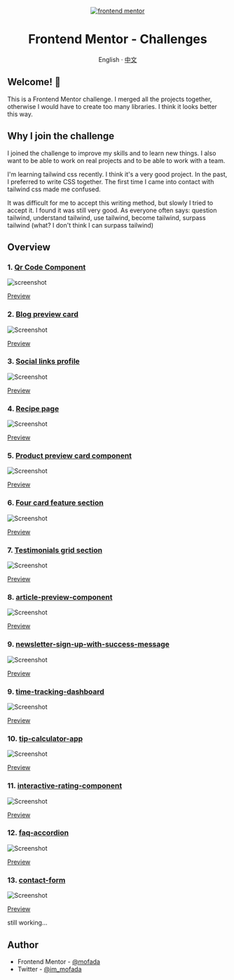 <div align="center">

<p align="center">
  <a href="https://www.frontendmentor.io/" target="_blank">
         <img alt="frontend mentor" src="resource/frontend-mentor.png" >

  </a>
</p>
<h1>Frontend Mentor - Challenges</h1>

English · [中文](README-zh_CN.md)

</div>

## Welcome! 👋

This is a Frontend Mentor challenge. I merged all the projects together, otherwise I would have to
create too many libraries. I think it looks better this way.

## Why I join the challenge

I joined the challenge to improve my skills and to learn new things. I also want to be able to work
on real projects and to be able to work with a team.

I'm learning tailwind css recently. I think it's a very good project. In the past, I preferred to
write CSS together. The first time I came into contact with tailwind css made me confused.

It was difficult for me to accept this writing method, but slowly I tried to accept it. I found
it was still very good. As everyone often says: question tailwind, understand tailwind, use
tailwind, become tailwind, surpass tailwind (what? I don't think I can surpass tailwind)

## Overview

### 1. [Qr Code Component](challenges/qr-code-component)

![screenshot](challenges/qr-code-component/screenshot/screenshot.png)

[Preview](https://mofada.github.io/frontend-mentor/challenges/qr-code-component/)

### 2. [Blog preview card](challenges/blog-preview-card)

![Screenshot](challenges/blog-preview-card/screenshot/screenshot.png)

[Preview](https://mofada.github.io/frontend-mentor/challenges/blog-preview-card/)


### 3. [Social links profile](challenges/social-links-profile)

![Screenshot](challenges/social-links-profile/screenshot/screenshot.png)

[Preview](https://mofada.github.io/frontend-mentor/challenges/social-links-profile/)

### 4. [Recipe page](challenges/recipe-page)

![Screenshot](challenges/recipe-page/screenshot/screenshot.png)

[Preview](https://mofada.github.io/frontend-mentor/challenges/recipe-page/)

### 5. [Product preview card component](challenges/product-preview-card-component)

![Screenshot](challenges/product-preview-card-component/screenshot/screenshot.png)

[Preview](https://mofada.github.io/frontend-mentor/challenges/product-preview-card-component/)

### 6. [Four card feature section](challenges/four-card-feature-section)

![Screenshot](challenges/four-card-feature-section/screenshot/screenshot.png)

[Preview](https://mofada.github.io/frontend-mentor/challenges/four-card-feature-section/)

### 7. [Testimonials grid section](challenges/testimonials-grid-section)

![Screenshot](challenges/testimonials-grid-section/screenshot/screenshot.png)

[Preview](https://mofada.github.io/frontend-mentor/challenges/testimonials-grid-section/)

### 8. [article-preview-component](challenges/article-preview-component)

![Screenshot](challenges/article-preview-component/screenshot/screenshot.png)

[Preview](https://mofada.github.io/frontend-mentor/challenges/article-preview-component/)

### 9. [newsletter-sign-up-with-success-message](challenges/newsletter-sign-up-with-success-message)

![Screenshot](challenges/newsletter-sign-up-with-success-message/screenshot/screenshot.png)

[Preview](https://mofada.github.io/frontend-mentor/challenges/newsletter-sign-up-with-success-message/)

### 9. [time-tracking-dashboard](challenges/time-tracking-dashboard)

![Screenshot](challenges/time-tracking-dashboard/screenshot/screenshot.png)

[Preview](https://mofada.github.io/frontend-mentor/challenges/time-tracking-dashboard/)

### 10. [tip-calculator-app](challenges/tip-calculator-app)

![Screenshot](challenges/tip-calculator-app/screenshot/screenshot.png)

[Preview](https://mofada.github.io/frontend-mentor/challenges/time-tracking-dashboard/)

### 11. [interactive-rating-component](challenges/interactive-rating-component)

![Screenshot](challenges/interactive-rating-component/screenshot/screenshot.png)

[Preview](https://mofada.github.io/frontend-mentor/challenges/interactive-rating-component/)

### 12. [faq-accordion](challenges/faq-accordion)

![Screenshot](challenges/faq-accordion/screenshot/screenshot.png)

[Preview](https://mofada.github.io/frontend-mentor/challenges/faq-accordion/)

### 13. [contact-form](challenges/contact-form)

![Screenshot](challenges/contact-form/screenshot/screenshot.png)

[Preview](https://mofada.github.io/frontend-mentor/challenges/contact-form/)

still working...

## Author

- Frontend Mentor - [@mofada](https://www.frontendmentor.io/profile/mofada)
- Twitter - [@im_mofada](https://x.com/im_mofada)
